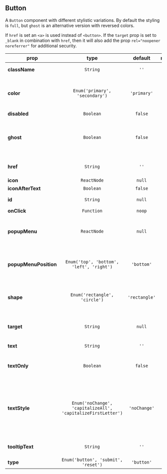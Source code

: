 ## Button

A `Button` component with different stylistic variations. By default the styling is `full`,
but `ghost` is an alternative version with reversed colors.

If `href` is set an `<a>` is used instead of `<button>`. If the `target` prop is set to `_blank`
in combination with `href`, then it will also add the prop `rel="noopener noreferrer"` for
additional security.

prop | type | default | required | description
---- | :----: | :-------: | :--------: | -----------
**className** | `String` | `''` | :x: | Additional class names
**color** | `Enum('primary', 'secondary')` | `'primary'` | :x: | Button color, primary or secondary, default is primary.
**disabled** | `Boolean` | `false` | :x: | 
**ghost** | `Boolean` | `false` | :x: | Alternative styling with white background and primary colored text
**href** | `String` | `''` | :x: | If true, uses `<a>` instead of `<button>`
**icon** | `ReactNode` | `null` | :x: | SVG icon
**iconAfterText** | `Boolean` | `false` | :x: | 
**id** | `String` | `null` | :x: | HTML id attribute
**onClick** | `Function` | `noop` | :x: | 
**popupMenu** | `ReactNode` | `null` | :x: | A PopupMenu node to be toggled when clicking on the button
**popupMenuPosition** | `Enum('top', 'bottom', 'left', 'right')` | `'bottom'` | :x: | The position of the PopupMenu (if such is present of course)
**shape** | `Enum('rectangle', 'circle')` | `'rectangle'` | :x: | Renders the `Button` in different shapes (rectangle or circle)
**target** | `String` | `null` | :x: | To be used with `href`, could set for example `target="_blank"`
**text** | `String` | `''` | :x: | Text content of `Button`
**textOnly** | `Boolean` | `false` | :x: | If true `Button` has a transparent border
**textStyle** | `Enum('noChange', 'capitalizeAll', 'capitalizeFirstLetter')` | `'noChange'` | :x: | text style, capitalize the first letter, make it all uppercase, or keep it as provided. The default is capitalize the first letter.
**tooltipText** | `String` | `''` | :x: | Text content of tooltip for the `Button`
**type** | `Enum('button', 'submit', 'reset')` | `'button'` | :x: | 

